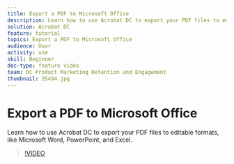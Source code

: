 ```yaml
---
title: Export a PDF to Microsoft Office
description: Learn how to use Acrobat DC to export your PDF files to editable formats
solution: Acrobat DC
feature: tutorial
topics: Export a PDF to Microsoft Office
audience: User
activity: use
skill: Beginner
doc-type: feature video
team: DC Product Marketing Retention and Engagement
thumbnail: 35494.jpg
---
```


# Export a PDF to Microsoft Office

Learn how to use Acrobat DC to export your PDF files to editable formats, like Microsoft Word, PowerPoint, and Excel.

>[!VIDEO](https://video.tv.adobe.com/v/35494?hidetitle=true)
